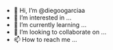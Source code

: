 - 👋 Hi, I’m @diegoogarciaa
- 👀 I’m interested in ...
- 🌱 I’m currently learning ...
- 💞️ I’m looking to collaborate on ...
- 📫 How to reach me ...

<!---
diegoogarciaa/diegoogarciaa is a ✨ special ✨ repository because its `README.md` (this file) appears on your GitHub profile.
You can click the Preview link to take a look at your changes.
--->

